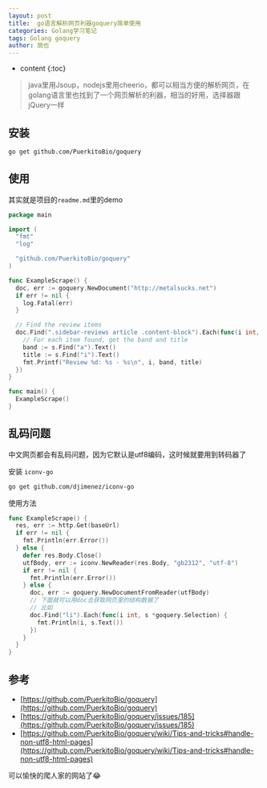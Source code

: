 ```yaml
---
layout: post
title:  go语言解析网页利器goquery简单使用
categories: Golang学习笔记
tags: Golang goquery
author: 朋也
---
```


* content
{:toc}

> java里用Jsoup，nodejs里用cheerio，都可以相当方便的解析网页，在golang语言里也找到了一个网页解析的利器，相当的好用，选择器跟jQuery一样

## 安装

```bash
go get github.com/PuerkitoBio/goquery
```




## 使用

其实就是项目的`readme.md`里的demo

```go
package main

import (
  "fmt"
  "log"

  "github.com/PuerkitoBio/goquery"
)

func ExampleScrape() {
  doc, err := goquery.NewDocument("http://metalsucks.net")
  if err != nil {
    log.Fatal(err)
  }

  // Find the review items
  doc.Find(".sidebar-reviews article .content-block").Each(func(i int, s *goquery.Selection) {
    // For each item found, get the band and title
    band := s.Find("a").Text()
    title := s.Find("i").Text()
    fmt.Printf("Review %d: %s - %s\n", i, band, title)
  })
}

func main() {
  ExampleScrape()
}
```

## 乱码问题

中文网页都会有乱码问题，因为它默认是utf8编码，这时候就要用到转码器了

安装 `iconv-go`

```bash
go get github.com/djimenez/iconv-go
```

使用方法

```go
func ExampleScrape() {
  res, err := http.Get(baseUrl)
  if err != nil {
    fmt.Println(err.Error())
  } else {
    defer res.Body.Close()
    utfBody, err := iconv.NewReader(res.Body, "gb2312", "utf-8")
    if err != nil {
      fmt.Println(err.Error())
    } else {
      doc, err := goquery.NewDocumentFromReader(utfBody)
      // 下面就可以用doc去获取网页里的结构数据了
      // 比如
      doc.Find("li").Each(func(i int, s *goquery.Selection) {
        fmt.Println(i, s.Text())
      })
    }
  }
}
```

## 参考

- [https://github.com/PuerkitoBio/goquery](https://github.com/PuerkitoBio/goquery)
- [https://github.com/PuerkitoBio/goquery/issues/185](https://github.com/PuerkitoBio/goquery/issues/185)
- [https://github.com/PuerkitoBio/goquery/wiki/Tips-and-tricks#handle-non-utf8-html-pages](https://github.com/PuerkitoBio/goquery/wiki/Tips-and-tricks#handle-non-utf8-html-pages)

可以愉快的爬人家的网站了😂
